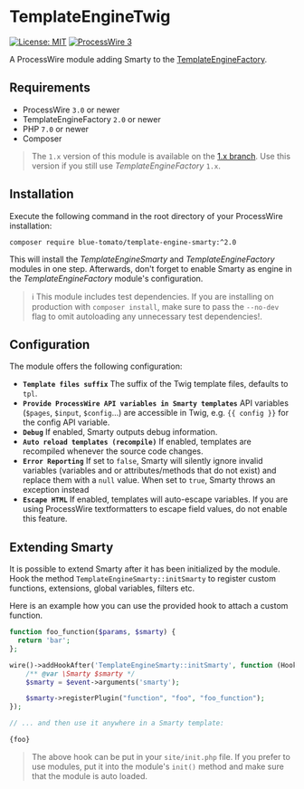 # TemplateEngineTwig

[![License: MIT](https://img.shields.io/badge/License-MIT-blue.svg)](https://opensource.org/licenses/MIT)
[![ProcessWire 3](https://img.shields.io/badge/ProcessWire-3.x-orange.svg)](https://github.com/processwire/processwire)

A ProcessWire module adding Smarty to the [TemplateEngineFactory](https://github.com/wanze/TemplateEngineFactory).

## Requirements

* ProcessWire `3.0` or newer
* TemplateEngineFactory `2.0` or newer
* PHP `7.0` or newer
* Composer

> The `1.x` version of this module is available on the [1.x branch](https://github.com/blue-tomato/TemplateEngineSmarty/tree/1.x).
Use this version if you still use _TemplateEngineFactory_ `1.x`.  

## Installation

Execute the following command in the root directory of your ProcessWire installation:

```
composer require blue-tomato/template-engine-smarty:^2.0
```

This will install the _TemplateEngineSmarty_ and _TemplateEngineFactory_ modules in one step. Afterwards, don't forget
to enable Smarty as engine in the _TemplateEngineFactory_ module's configuration.

> ℹ️ This module includes test dependencies. If you are installing on production with `composer install`, make sure to
pass the `--no-dev` flag to omit autoloading any unnecessary test dependencies!.

## Configuration

The module offers the following configuration:

* **`Template files suffix`** The suffix of the Twig template files, defaults to `tpl`.
* **`Provide ProcessWire API variables in Smarty templates`** API variables (`$pages`, `$input`, `$config`...)
are accessible in Twig,
e.g. `{{ config }}` for the config API variable.
* **`Debug`** If enabled, Smarty outputs debug information.
* **`Auto reload templates (recompile)`** If enabled, templates are recompiled whenever the source code changes.
* **`Error Reporting`** If set to `false`, Smarty will silently ignore invalid variables (variables and
or attributes/methods that do not exist) and replace them with a `null` value. When set to `true`,
Smarty throws an exception instead
* **`Escape HTML`** If enabled, templates will auto-escape variables. If you are using ProcessWire
textformatters to escape field values, do not enable this feature.

## Extending Smarty

It is possible to extend Smarty after it has been initialized by the module. Hook the method `TemplateEngineSmarty::initSmarty`
to register custom functions, extensions, global variables, filters etc.

Here is an example how you can use the provided hook to attach a custom function.

```php
function foo_function($params, $smarty) {
  return 'bar';
};

wire()->addHookAfter('TemplateEngineSmarty::initSmarty', function (HookEvent $event) {
    /** @var \Smarty $smarty */
    $smarty = $event->arguments('smarty');

    $smarty->registerPlugin("function", "foo", "foo_function");
});

// ... and then use it anywhere in a Smarty template:

{foo}
```

> The above hook can be put in your `site/init.php` file. If you prefer to use modules, put it into the module's `init()`
method and make sure that the module is auto loaded.
